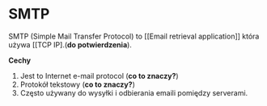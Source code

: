 # SMTP
SMTP (Simple Mail Transfer Protocol) to [[Email retrieval application]] która używa [[TCP IP].(**do potwierdzenia**).

**Cechy**
1. Jest to Internet e-mail protocol (**co to znaczy?**)
2. Protokół tekstowy (**co to znaczy?**)
3. Często używany do wysyłki i odbierania emaili pomiędzy serverami.